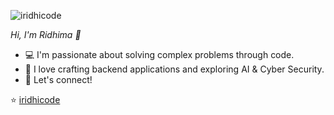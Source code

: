 ![iridhicode](https://github.com/iridhicode/iridhicode/assets/52284756/0d79b969-58a1-4a90-8a6b-52367cf37def)

*Hi, I'm Ridhima 👋*

- 💻 I'm passionate about solving complex problems through code.
- 🚀 I love crafting backend applications and exploring AI & Cyber Security.
- 📧 Let's connect!

⭐ [iridhicode](https://github.com/iridhicode)
